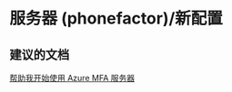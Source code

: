 <properties
    pageTitle="服务器 (phonefactor)/新配置"
    description="服务器 (phonefactor)/新配置"
    service="microsoft.multifactorauthentication"
    resource=""
    authors="aashu"
    displayOrder=""
    selfHelpType="generic"
    supportTopicIds="32336327"
    resourceTags=""
    productPesIds="14947"
    cloudEnvironments="public"
/>


# 服务器 (phonefactor)/新配置


## **建议的文档**
[帮助我开始使用 Azure MFA 服务器](https://azure.microsoft.com/documentation/articles/multi-factor-authentication-get-started-server/)



<!--HONumber=Jul16_HO4-->


